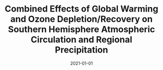 ---
title: "Combined Effects of Global Warming and Ozone Depletion/Recovery on Southern Hemisphere Atmospheric Circulation and Regional Precipitation"
collection: publications
permalink: /publication/2021-01-01-Combined-Effects-of-Global-Warming-and-Ozone-DepletionRecovery-on-Southern-Hemisphere-Atmospheric-Circulation-and-Regional-Precipitation
date: 2021-01-01
venue: 'Geophysical Research Letters'
paperurl: 'https://agupubs.onlinelibrary.wiley.com/doi/full/10.1029/2021GL092568'
citation: ' J. Mindlin,  T.G. Shepherd,  C. Vera,  M. Osman, &quot;Combined Effects of Global Warming and Ozone Depletion/Recovery on Southern Hemisphere Atmospheric Circulation and Regional Precipitation.&quot; Geophysical Research Letters, 2021.'
---